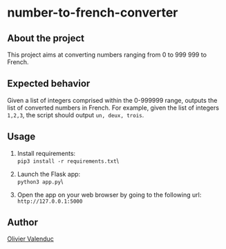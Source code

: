 # number-to-french-converter
## About the project
This project aims at converting numbers ranging from 0 to 999 999 to French.

## Expected behavior
Given a list of integers comprised within the 0-999999 range, outputs the list of converted numbers in French.
For example, given the list of integers `1,2,3`, the script should output `un, deux, trois`.

## Usage
1. Install requirements:\
`pip3 install -r requirements.txt`\

2. Launch the Flask app:\
`python3 app.py`\

3. Open the app on your web browser by going to the following url: `http://127.0.0.1:5000`

## Author
[Olivier Valenduc](https://github.com/oli2v)